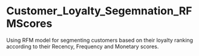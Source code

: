 # Customer_Loyalty_Segemnation_RFMScores
Using RFM model for segmenting customers based on their loyalty ranking according to their Recency, Frequency and Monetary scores.
